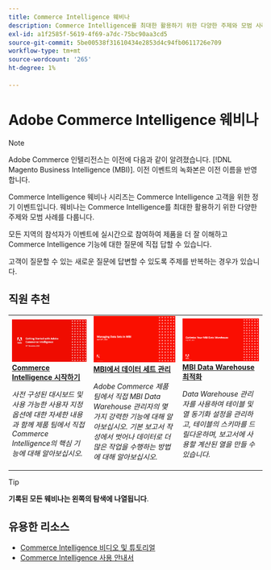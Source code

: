 ```yaml
---
title: Commerce Intelligence 웨비나
description: Commerce Intelligence를 최대한 활용하기 위한 다양한 주제와 모범 사례를 다루는 Commerce Intelligence의 기록된 웨비나를 살펴봅니다.
exl-id: a1f2585f-5619-4f69-a7dc-75bc90aa3cd5
source-git-commit: 5be00538f31610434e2853d4c94fb0611726e709
workflow-type: tm+mt
source-wordcount: '265'
ht-degree: 1%

---
```


# Adobe Commerce Intelligence 웨비나

>[!NOTE]
>
>Adobe Commerce 인텔리전스는 이전에 다음과 같이 알려졌습니다. [!DNL Magento Business Intelligence (MBI)]. 이전 이벤트의 녹화본은 이전 이름을 반영합니다.

Commerce Intelligence 웨비나 시리즈는 Commerce Intelligence 고객을 위한 정기 이벤트입니다. 웨비나는 Commerce Intelligence를 최대한 활용하기 위한 다양한 주제와 모범 사례를 다룹니다.

모든 지역의 참석자가 이벤트에 실시간으로 참여하여 제품을 더 잘 이해하고 Commerce Intelligence 기능에 대한 질문에 직접 답할 수 있습니다.

고객이 질문할 수 있는 새로운 질문에 답변할 수 있도록 주제를 반복하는 경우가 있습니다.

## 직원 추천

<table>
<tr>
  <td>
    <a href="https://experienceleague.adobe.com/docs/events/commerce-intelligence-webinar-recordings/2023/getting-started.html">
      <img alt="Commerce Intelligence 시작하기" src="./assets/getting-started.png" />
    </a>
     <div>
      <a href="https://experienceleague.adobe.com/docs/events/commerce-intelligence-webinar-recordings/2023/getting-started.html">
        <strong>Commerce Intelligence 시작하기</strong>
      </a>
    </div>
    <p>
    <em>사전 구성된 대시보드 및 사용 가능한 사용자 지정 옵션에 대한 자세한 내용과 함께 제품 팀에서 직접 Commerce Intelligence의 핵심 기능에 대해 알아보십시오.</em>
    <p>
  </td>
  <td>
    <a href="https://experienceleague.adobe.com/docs/events/commerce-intelligence-webinar-recordings/2023/manage-data-sets.html">
      <img alt="MBI에서 데이터 세트 관리" src="./assets/managing-data-sets-mbi.png" />
    </a>
     <div>
      <a href="https://experienceleague.adobe.com/docs/events/commerce-intelligence-webinar-recordings/2023/manage-data-sets.html">
        <strong>MBI에서 데이터 세트 관리</strong>
      </a>
    </div>
    <p>
    <em>Adobe Commerce 제품 팀에서 직접 MBI Data Warehouse 관리자의 몇 가지 강력한 기능에 대해 알아보십시오. 기본 보고서 작성에서 벗어나 데이터로 더 많은 작업을 수행하는 방법에 대해 알아보십시오.</em>
    <p>
  </td>
   <td>
    <a href="https://experienceleague.adobe.com/docs/events/commerce-intelligence-webinar-recordings/2021/optimize-data-warehouse.html">
      <img alt="MBI Data Warehouse 최적화" src="./assets/optimize-data-warehouse.png" />
    </a>
     <div>
      <a href="https://experienceleague.adobe.com/docs/events/commerce-intelligence-webinar-recordings/2021/optimize-data-warehouse.html">
        <strong>MBI Data Warehouse 최적화</strong>
      </a>
    </div>
    <p>
    <em>Data Warehouse 관리자를 사용하여 테이블 및 열 동기화 설정을 관리하고, 테이블의 스키마를 드릴다운하며, 보고서에 사용할 계산된 열을 만들 수 있습니다.</em>
    <p>
  </td>
</tr>
</table>

>[!TIP]
>
>**기록된 모든 웨비나는 왼쪽의 탐색에 나열됩니다**.

## 유용한 리소스

- [Commerce Intelligence 비디오 및 튜토리얼](https://experienceleague.adobe.com/docs/commerce-learn/tutorials/mbi/filter-sets.html)
- [Commerce Intelligence 사용 안내서](https://experienceleague.adobe.com/docs/commerce-business-intelligence/mbi/guide-overview.html)
